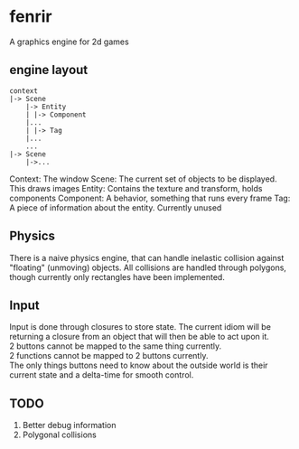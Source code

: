 # fenrir
A graphics engine for 2d games

## engine layout

```
context
|-> Scene
    |-> Entity
    | |-> Component
    |...
    | |-> Tag
    |...
    ...
|-> Scene
    |->...
```
Context: The window
Scene: The current set of objects to be displayed. This draws images
Entity: Contains the texture and transform, holds components
Component: A behavior, something that runs every frame
Tag: A piece of information about the entity. Currently unused

## Physics
There is a naive physics engine, that can handle inelastic collision against "floating" (unmoving) objects. All collisions are handled through polygons, though currently only rectangles have been implemented.

## Input
Input is done through closures to store state. The current idiom will be returning a closure from an object that will then be able to act upon it.  
2 buttons cannot be mapped to the same thing currently.  
2 functions cannot be mapped to 2 buttons currently.  
The only things buttons need to know about the outside world is their current state and a delta-time for smooth control.  

## TODO
1. Better debug information
2. Polygonal collisions